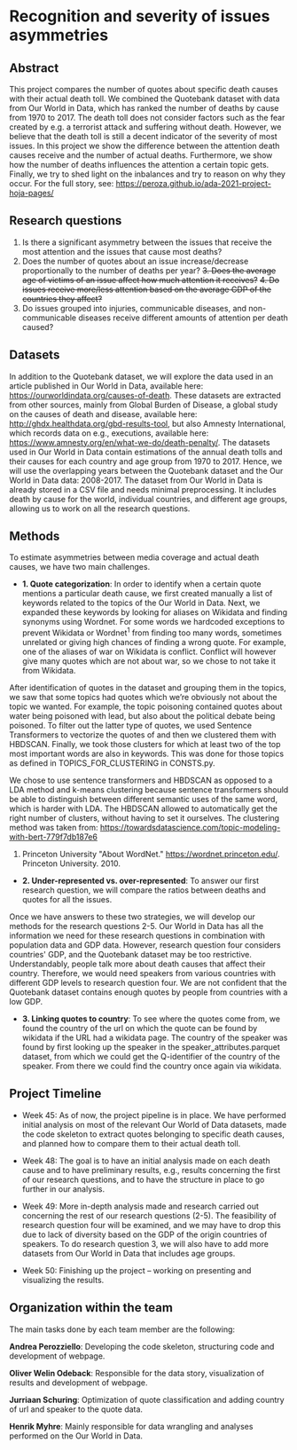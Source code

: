 # Recognition and severity of issues asymmetries

## Abstract

This project compares the number of quotes about specific death causes with their actual death toll.  We combined the Quotebank dataset with data from Our World in Data, which has ranked the number of deaths by cause from 1970 to 2017. The death toll does not consider factors such as the fear created by e.g. a terrorist attack and suffering without death. However, we believe that the death toll is still a decent indicator of the severity of most issues. In this project we show the difference between the attention death causes receive and the number of actual deaths. Furthermore, we show how the number of deaths influences the attention a certain topic gets. Finally, we try to shed light on the inbalances and try to reason on why they occur. For the full story, see: https://peroza.github.io/ada-2021-project-hoja-pages/

## Research questions

1. Is there a significant asymmetry between the issues that receive the most attention and the issues that cause most deaths?
2. Does the number of quotes about an issue increase/decrease proportionally to the number of deaths per year?
~~3. Does the average age of victims of an issue affect how much attention it receives?~~
~~4. Do issues receive more/less attention based on the average GDP of the countries they affect?~~
5. Do issues grouped into injuries, communicable diseases, and non-communicable diseases receive different amounts of attention per death caused?

## Datasets

In addition to the Quotebank dataset, we will explore the data used in an article published in Our World in Data, available here: https://ourworldindata.org/causes-of-death. These datasets are extracted from other sources, mainly from Global Burden of Disease, a global study on the causes of death and disease, available here: http://ghdx.healthdata.org/gbd-results-tool, but also Amnesty International, which records data on e.g., executions, available here: https://www.amnesty.org/en/what-we-do/death-penalty/. The datasets used in Our World in Data contain estimations of the annual death tolls and their causes for each country and age group from 1970 to 2017. Hence, we will use the overlapping years between the Quotebank dataset and the Our World in Data data: 2008-2017. The dataset from Our World in Data is already stored in a CSV file and needs minimal preprocessing. It includes death by cause for the world, individual countries, and different age groups, allowing us to work on all the research questions.



## Methods

To estimate asymmetries between media coverage and actual death causes, we have two main challenges.

- **1. Quote categorization**: In order to identify when a certain quote mentions a particular death cause, we first created manually a list of keywords related to the topics of the Our World in Data. Next, we expanded these keywords by looking for aliases on Wikidata and finding synonyms using Wordnet. For some words we hardcoded exceptions to prevent Wikidata or Wordnet<sup>1</sup> from finding too many words, sometimes unrelated or giving high chances of finding a wrong quote. For example, one of the aliases of war on Wikidata is conflict. Conflict will however give many quotes which are not about war, so we chose to not take it from Wikidata.

After identification of quotes in the dataset and grouping them in the topics, we saw that some topics had quotes which we’re obviously not about the topic we wanted. For example, the topic poisoning contained quotes about water being poisoned with lead, but also about the political debate being poisoned. To filter out the latter type of quotes, we used Sentence Transformers to vectorize the quotes of and then we clustered them with HBDSCAN. Finally, we took those clusters for which at least two of the top most important words are also in keywords.  This was done for those topics as defined in TOPICS_FOR_CLUSTERING in CONSTS.py.

We chose to use sentence transformers and HBDSCAN as opposed to a LDA method and k-means clustering because sentence transformers should be able to distinguish between different semantic uses of the same word, which is harder with LDA. The HBDSCAN allowed to automatically get the right number of clusters, without having to set it ourselves. The clustering method was taken from: https://towardsdatascience.com/topic-modeling-with-bert-779f7db187e6

1. Princeton University "About WordNet." https://wordnet.princeton.edu/. Princeton University. 2010. 

- **2. Under-represented vs. over-represented**: To answer our first research question, we will compare the ratios between deaths and quotes for all the issues.

Once we have answers to these two strategies, we will develop our methods for the research questions 2-5. Our World in Data has all the information we need for these research questions in combination with population data and GDP data. However, research question four considers countries' GDP, and the Quotebank dataset may be too restrictive. Understandably, people talk more about death causes that affect their country. Therefore, we would need speakers from various countries with different GDP levels to research question four. We are not confident that the Quotebank dataset contains enough quotes by people from countries with a low GDP.

- **3. Linking quotes to country**: To see where the quotes come from, we found the country of the url on which the quote can be found by wikidata if the URL had a wikidata page. The country of the speaker was found by first looking up the speaker in the speaker_attributes.parquet dataset, from which we could get the Q-identifier of the country of the speaker. From there we could find the country once again via wikidata.


## Project Timeline

- Week 45: As of now, the project pipeline is in place. We have performed initial analysis on most of the relevant Our World of Data datasets, made the code skeleton to extract quotes belonging to specific death causes, and planned how to compare them to their actual death toll.

- Week 48: The goal is to have an initial analysis made on each death cause and to have preliminary results, e.g., results concerning the first of our research questions, and to have the structure in place to go further in our analysis.

- Week 49: More in-depth analysis made and research carried out concerning the rest of our research questions (2-5). The feasibility of research question four will be examined, and we may have to drop this due to lack of diversity based on the GDP of the origin countries of speakers. To do research question 3, we will also have to add more datasets from Our World in Data that includes age groups.

- Week 50: Finishing up the project – working on presenting and visualizing the results.

## Organization within the team

The main tasks done by each team member are the following:

**Andrea Perozziello**: Developing the code skeleton, structuring code and development of webpage.

**Oliver Welin Odeback**: Responsible for the data story, visualization of results and development of webpage.

**Jurriaan Schuring**: Optimization of quote classification and adding country of url and speaker to the quote data.

**Henrik Myhre**: Mainly responsible for data wrangling and analyses performed on the Our World in Data.

